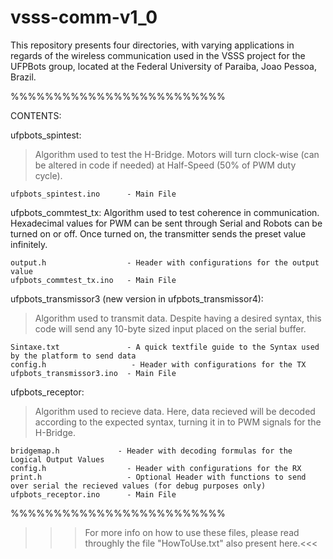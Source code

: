 # vsss-comm-v1_0

This repository presents four directories, with varying applications in regards of the wireless communication used in the VSSS project for the UFPBots group, located at the Federal University of Paraiba, Joao Pessoa, Brazil.

%%%%%%%%%%%%%%%%%%%%%%%%%

CONTENTS:


   ufpbots_spintest:
   >Algorithm used to test the H-Bridge. Motors will turn clock-wise (can be altered in code if needed) at Half-Speed (50% of PWM duty cycle).
   
    ufpbots_spintest.ino      - Main File
  ufpbots_commtest_tx:  Algorithm used to test coherence in communication. Hexadecimal values for PWM can be sent through Serial and Robots can be turned on or off. Once turned on, the transmitter sends the preset value infinitely.
  

    output.h                  - Header with configurations for the output value
    ufpbots_commtest_tx.ino   - Main File
    
  ufpbots_transmissor3 (new version in ufpbots_transmissor4):
  >Algorithm used to transmit data. Despite having a desired syntax, this code will send any 10-byte sized input placed on the serial buffer.
    
    Sintaxe.txt               - A quick textfile guide to the Syntax used by the platform to send data
    config.h	               - Header with configurations for the TX
    ufpbots_transmissor3.ino  - Main File
    
  ufpbots_receptor:
  >Algorithm used to recieve data. Here, data recieved will be decoded according to the expected syntax, turning it in to PWM signals for the H-Bridge.
    
    bridgemap.h	            - Header with decoding formulas for the Logical Output Values
    config.h                  - Header with configurations for the RX
    print.h                   - Optional Header with functions to send over serial the recieved values (for debug purposes only)
    ufpbots_receptor.ino      - Main File
    
%%%%%%%%%%%%%%%%%%%%%%%%%

>>>For more info on how to use these files, please read throughly the file "HowToUse.txt" also present here.<<<
